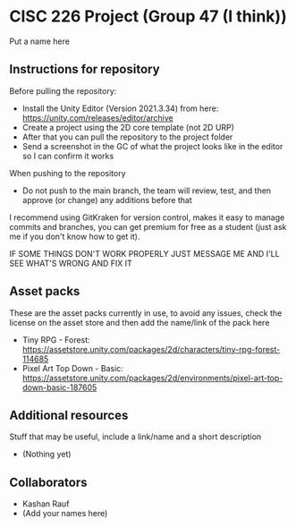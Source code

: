 # CISC 226 Project (Group 47 (I think))
Put a name here

## Instructions for repository
Before pulling the repository:
* Install the Unity Editor (Version 2021.3.34) from here: https://unity.com/releases/editor/archive
* Create a project using the 2D core template (not 2D URP)
* After that you can pull the repository to the project folder
* Send a screenshot in the GC of what the project looks like in the editor so I can confirm it works

When pushing to the repository
* Do not push to the main branch, the team will review, test, and then approve (or change) any additions before that

I recommend using GitKraken for version control, makes it easy to manage commits and branches, you can get premium for free as a student (just ask me if you don't know how to get it).

IF SOME THINGS DON'T WORK PROPERLY JUST MESSAGE ME AND I'LL SEE WHAT'S WRONG AND FIX IT

## Asset packs
These are the asset packs currently in use, to avoid any issues, check the license on the asset store and then add the name/link of the pack here
* Tiny RPG - Forest: https://assetstore.unity.com/packages/2d/characters/tiny-rpg-forest-114685
* Pixel Art Top Down - Basic: https://assetstore.unity.com/packages/2d/environments/pixel-art-top-down-basic-187605

## Additional resources
Stuff that may be useful, include a link/name and a short description
* (Nothing yet)

## Collaborators
* Kashan Rauf
* (Add your names here)
